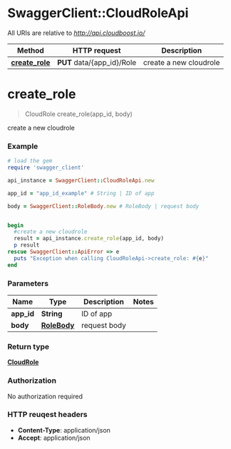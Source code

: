 # SwaggerClient::CloudRoleApi

All URIs are relative to *http://api.cloudboost.io/*

Method | HTTP request | Description
------------- | ------------- | -------------
[**create_role**](CloudRoleApi.md#create_role) | **PUT** data/{app_id}/Role | create a new cloudrole


# **create_role**
> CloudRole create_role(app_id, body)

create a new cloudrole



### Example
```ruby
# load the gem
require 'swagger_client'

api_instance = SwaggerClient::CloudRoleApi.new

app_id = "app_id_example" # String | ID of app

body = SwaggerClient::RoleBody.new # RoleBody | request body


begin
  #create a new cloudrole
  result = api_instance.create_role(app_id, body)
  p result
rescue SwaggerClient::ApiError => e
  puts "Exception when calling CloudRoleApi->create_role: #{e}"
end
```

### Parameters

Name | Type | Description  | Notes
------------- | ------------- | ------------- | -------------
 **app_id** | **String**| ID of app | 
 **body** | [**RoleBody**](RoleBody.md)| request body | 

### Return type

[**CloudRole**](CloudRole.md)

### Authorization

No authorization required

### HTTP reuqest headers

 - **Content-Type**: application/json
 - **Accept**: application/json



